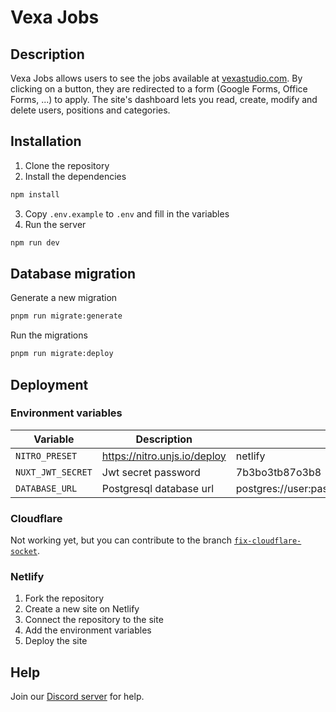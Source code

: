 # Vexa Jobs

## Description

Vexa Jobs allows users to see the jobs available at [vexastudio.com](https://vexastudio.com). By clicking on a button,
they are redirected to a form (Google Forms, Office Forms, ...) to apply.
The site's dashboard lets you read, create, modify and delete users, positions and categories.

## Installation

1. Clone the repository
2. Install the dependencies

```bash
npm install
```

3. Copy `.env.example` to `.env` and fill in the variables
4. Run the server

```bash
npm run dev
```

## Database migration

Generate a new migration

```bash
pnpm run migrate:generate
```

Run the migrations

```bash
pnpm run migrate:deploy
```

## Deployment

### Environment variables

| Variable          | Description                    | Example                                     |
|-------------------|--------------------------------|---------------------------------------------|
| `NITRO_PRESET`    | <https://nitro.unjs.io/deploy> | netlify                                     |
| `NUXT_JWT_SECRET` | Jwt secret password            | 7b3bo3tb87o3b8                              |
| `DATABASE_URL`    | Postgresql database url        | postgres://user:password@host:port/database |

### Cloudflare

Not working yet, but you can contribute to the
branch [`fix-cloudflare-socket`](https://github.com/SPLRGE/vexa-jobs/tree/fix-cloudflare-socket).

### Netlify

1. Fork the repository
2. Create a new site on Netlify
3. Connect the repository to the site
4. Add the environment variables
5. Deploy the site

## Help

Join our [Discord server](https://discord.splrge.dev) for help.
